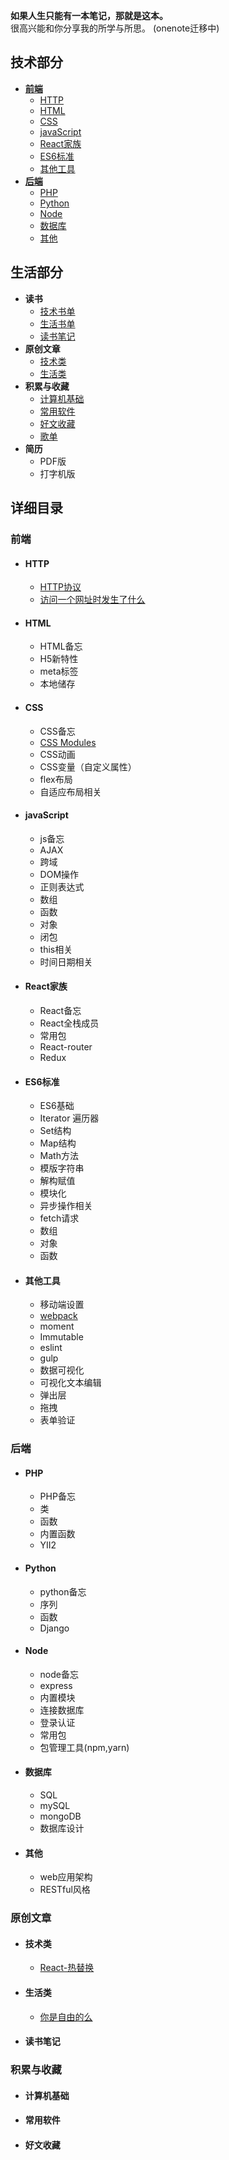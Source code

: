 **如果人生只能有一本笔记，那就是这本。**  
很高兴能和你分享我的所学与所思。
(onenote迁移中)
## 技术部分
- [**前端**](#前端)
	- [HTTP](#http)
	- [HTML](#html)
	- [CSS](#css)
	- [javaScript](#javascript)
	- [React家族](#react家族)
	- [ES6标准](#es6标准)
	- [其他工具](#其他工具)
- [**后端**](#后端)
	- [PHP](#php)
	- [Python](#python)
	- [Node](#node)
	- [数据库](#数据库)
	- [其他](#其他)


## 生活部分
- **读书**
	- [技术书单](#技术书单)
	- [生活书单](https://github.com/huanqingli/life-note/blob/master/%E8%AF%BB%E4%B9%A6/%E7%94%9F%E6%B4%BB%E4%B9%A6%E5%8D%95.md)
	- [读书笔记](#读书笔记)
- **原创文章**
	- [技术类](#技术类)
	- [生活类](#生活类)
- **积累与收藏**
	- [计算机基础](#计算机基础)
	- [常用软件](#常用软件)
	- [好文收藏](#好文收藏)
	- [歌单](https://github.com/huanqingli/life-note/blob/master/%E7%A7%AF%E7%B4%AF%E4%B8%8E%E6%94%B6%E8%97%8F/%E6%AD%8C%E5%8D%95.md)
- **简历**
	- PDF版
	- 打字机版


## 详细目录
### 前端
- #### HTTP
	- [HTTP协议](https://github.com/huanqingli/life-note/blob/master/%E5%89%8D%E7%AB%AF/HTTP/HTTP%E5%8D%8F%E8%AE%AE.md)
	- [访问一个网址时发生了什么](https://github.com/huanqingli/life-note/blob/master/%E5%89%8D%E7%AB%AF/HTTP/%E8%AE%BF%E9%97%AE%E4%B8%80%E4%B8%AA%E5%9C%B0%E5%9D%80%E6%97%B6%E5%8F%91%E7%94%9F%E4%BA%86%E4%BB%80%E4%B9%88.md)
- #### HTML
	- HTML备忘
	- H5新特性
	- meta标签
	- 本地储存
- #### CSS
	- CSS备忘
	- [CSS Modules](https://github.com/huanqingli/life-note/blob/master/%E5%89%8D%E7%AB%AF/CSS/css-modules.md)
	- CSS动画
	- CSS变量（自定义属性）
	- flex布局
	- 自适应布局相关
- #### javaScript
	- js备忘
	- AJAX
	- 跨域
	- DOM操作
	- 正则表达式
	- 数组
	- 函数
	- 对象
	- 闭包
	- this相关
	- 时间日期相关
- #### React家族
	- React备忘
	- React全栈成员
	- 常用包
	- React-router
	- Redux
- #### ES6标准
	- ES6基础
	- Iterator 遍历器
	- Set结构
	- Map结构
	- Math方法
	- 模版字符串
	- 解构赋值
	- 模块化
	- 异步操作相关
	- fetch请求
	- 数组
	- 对象
	- 函数
- #### 其他工具
	- 移动端设置
	- [webpack](https://github.com/huanqingli/life-note/blob/master/%E5%89%8D%E7%AB%AF/%E5%85%B6%E4%BB%96%E5%B7%A5%E5%85%B7/webpack.md)
	- moment
	- Immutable
	- eslint
	- gulp
	- 数据可视化
	- 可视化文本编辑
	- 弹出层
	- 拖拽
	- 表单验证

### 后端
- #### PHP
	- PHP备忘
	- 类
	- 函数
	- 内置函数
	- YII2
- #### Python
	- python备忘
	- 序列
	- 函数
	- Django
- #### Node
	- node备忘
	- express
	- 内置模块
	- 连接数据库
	- 登录认证
	- 常用包
	- 包管理工具(npm,yarn)
- #### 数据库
	- SQL
	- mySQL
	- mongoDB
	- 数据库设计
- #### 其他
	- web应用架构
	- RESTful风格

### 原创文章
- #### 技术类
	- [React-热替换](https://github.com/huanqingli/life-note/blob/master/%E5%8E%9F%E5%88%9B%E6%96%87%E7%AB%A0/%E6%8A%80%E6%9C%AF%E7%B1%BB/react-%E7%83%AD%E6%9B%BF%E6%8D%A2.md)
- #### 生活类	
	- [你是自由的么](https://github.com/huanqingli/life-note/blob/master/%E5%8E%9F%E5%88%9B%E6%96%87%E7%AB%A0/%E7%94%9F%E6%B4%BB%E7%B1%BB/%E4%BD%A0%E6%98%AF%E8%87%AA%E7%94%B1%E7%9A%84%E4%B9%88.md)
- #### 读书笔记

### 积累与收藏
- #### 计算机基础
- #### 常用软件
- #### 好文收藏
